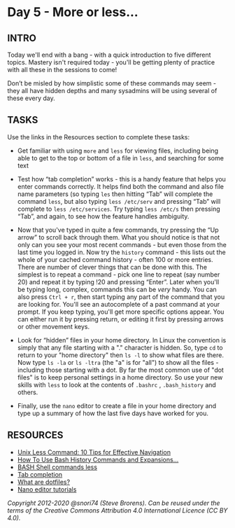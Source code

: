# Day 5 - More or less...

## INTRO

Today we'll end with a bang - with a quick introduction to five different topics. Mastery isn't required today - you'll be getting plenty of practice with all these in the sessions to come!

Don’t be misled by how simplistic some of these commands may seem - they all have hidden depths and many sysadmins will be using several of these every day. 

## TASKS

Use the links in the Resources section to complete these tasks:

* Get familiar with using `more` and `less` for viewing files, including being able to get to the top or bottom of a file in `less`, and searching for some text

* Test how “tab completion” works - this is a handy feature that helps you enter commands correctly. It helps find both the command and also file name parameters (so typing `les` then hitting “Tab” will complete the command `less`, but also typing `less /etc/serv` and pressing “Tab” will complete to `less /etc/services`. Try typing `less /etc/s` then pressing “Tab”, and again, to see how the feature handles ambiguity.

* Now that you've typed in quite a few commands, try pressing the “Up arrow” to scroll back through them. What you should notice is that not only can you see your most recent commands - but even those from the last time you logged in. Now try the `history`  command - this lists out the whole of your cached command history - often 100 or more entries. There are number of clever things that can be done with this. The simplest is to repeat a command - pick one line to repeat (say number 20)  and repeat it by typing !20 and pressing “Enter”. Later when you'll  be typing long, complex, commands this can be *very* handy. You can also press `Ctrl + r`, then start typing any part of the command that you are looking for. You'll see an autocomplete of a past command at your prompt. If you keep typing, you'll get more specific options appear.  You can either run it by pressing return, or editing it first by pressing arrows or other movement keys.

* Look for “hidden” files in your home directory. In Linux the convention is simply that any file starting with a "." character is hidden. So, type `cd` to return to your "home directory" then `ls -l` to show what files are there. Now type `ls -la` or `ls -ltra` (the "a" is for "all") to show all the files - including those starting with a dot. By far the most common use of "dot files" is to keep personal settings in a home directory. So use your new skills with `less` to look at the contents of  `.bashrc` ,  `.bash_history` and others.

* Finally, use the `nano` editor to create a file in your home directory and type up a summary of how the last five days have worked for you. 


## RESOURCES

* [Unix Less Command: 10 Tips for Effective Navigation](http://www.thegeekstuff.com/2010/02/unix-less-command-10-tips-for-effective-navigation/)
* [How To Use Bash History Commands and Expansions...](https://www.digitalocean.com/community/tutorials/how-to-use-bash-history-commands-and-expansions-on-a-linux-vps)
* [BASH Shell commands less](http://www.youtube.com/watch?v=ZQTt0LEoj3k)
* [Tab completion](https://www.youtube.com/watch?v=7V-fovVlCvA)
* [What are dotfiles?](http://thegeekyway.com/what-are-dotfiles/)
* [Nano editor tutorials](http://www.debianadmin.com/nano-editor-tutorials.html)

*Copyright 2012-2020 @snori74 (Steve Brorens). Can be reused under the terms of the Creative Commons Attribution 4.0 International Licence (CC BY 4.0).*
